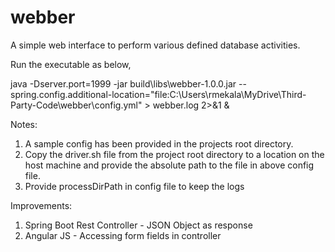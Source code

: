 # webber

A simple web interface to perform various defined database activities.

Run the executable as below,

java -Dserver.port=1999 -jar build\libs\webber-1.0.0.jar --spring.config.additional-location="file:C:\Users\rmekala\MyDrive\Third-Party-Code\webber\config.yml" > webber.log 2>&1 &

Notes:
1. A sample config has been provided in the projects root directory.
2. Copy the driver.sh file from the project root directory to a location on the host machine and provide the absolute path to the file in above config file.
3. Provide processDirPath in config file to keep the logs

Improvements:
1. Spring Boot Rest Controller - JSON Object as response
2. Angular JS - Accessing form fields in controller
